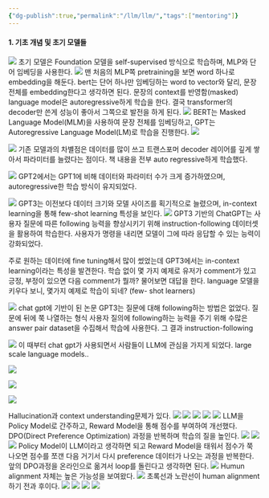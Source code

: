 ```yaml
---
{"dg-publish":true,"permalink":"/llm/llm/","tags":["mentoring"]}
---
```


#### 1. 기초 개념 및 초기 모델들
![](https://i.imgur.com/hKAtdSJ.png)
초기 모델은 Foundation 모델을 self-supervised 방식으로 학습하며, MLP와 단어 임베딩을 사용한다.
![](https://i.imgur.com/6m2qbdg.png)
맨 처음의 MLP쪽 pretraining을 보면 word 하나로 embedding을 해둔다.
bert는 단어 하나만 임베딩하는 word to vector와 달리, 문장 전체를 embedding한다고 생각하면 된다.
문장의 context를 반영함(masked)
language model은 autoregressive하게 학습을 한다.
결국 transformer의 decoder만 쓴게 성능이 좋아서 그쪽으로 발전을 하게 된다.
![](https://i.imgur.com/chj42hP.png)
BERT는 Masked Language Model(MLM)을 사용하여 문장 전체를 임베딩하고, 
GPT는 Autoregressive Language Model(LM)로 학습을 진행한다.
![](https://i.imgur.com/8XMagEF.png)

![](https://i.imgur.com/1R3PdJo.png)
기존 모델과의 차별점은 데이터를 많이 쓰고 트랜스포머 decoder 레이어를 깊게 쌓아서 파라미터를 늘렸다는 점이다.
책 내용을 전부 auto regressive하게 학습했다.

![](https://i.imgur.com/DYnuNtd.png)
GPT2에서는 GPT1에 비해 데이터와 파라미터 수가 크게 증가하였으며, autoregressive한 학습 방식이 유지되었다.

![](https://i.imgur.com/Xg8I9ur.png)
GPT3는 이전보다 데이터 크기와 모델 사이즈를 획기적으로 늘렸으며, in-context learning을 통해 few-shot learning 특성을 보인다.
![](https://i.imgur.com/URdJerX.png)
GPT3 기반의 ChatGPT는 사용자 질문에 따른 following 능력을 향상시키기 위해 instruction-following 데이터셋을 활용하여 학습한다. 
사용자가 명령을 내리면 모델이 그에 따라 응답할 수 있는 능력이 강화되었다.

주로 원하는 데이터에 fine tuning해서 많이 썼었는데
GPT3에서는 in-context learning이라는 특성을 발견한다.
학습 없이 몇 가지 예제로 유저가 comment가 있고 긍정, 부정이 있으면 다음 comment가 뭘까? 물어보면 대답을 한다.
language 모델을 키우다 보니, 몇가지 예제로 학습이 되네? (few- shot learners)

![](https://i.imgur.com/d61Hc0k.png)
chat gpt에 기반이 된 논문
GPT3는 질문에 대해 following하는 방법은 없었다. 질문에 뒤에 쭉 나열하는 형식
사용자 질의에 following하는 능력을 주기 위해 수많은 answer pair dataset을 수집해서 학습에 사용한다.
그 결과 instruction-following

![](https://i.imgur.com/sRrhchD.png)
이 때부터 chat gpt가 사용되면서
사람들이 LLM에 관심을 가지게 되었다.
large scale language models..

![](https://i.imgur.com/cy31Cvw.png)

![](https://i.imgur.com/rT64016.png)

![](https://i.imgur.com/lSAexqg.png)

Hallucination과 context understanding문제가 있다.
![](https://i.imgur.com/81KZamZ.png)
![](https://i.imgur.com/yPMm8xz.png)
![](https://i.imgur.com/jDk5dFe.png)
![](https://i.imgur.com/l733Gcy.png)
![](https://i.imgur.com/xK1yTiy.png)
LLM을 Policy Model로 간주하고, Reward Model을 통해 점수를 부여하여 개선했다. 
DPO(Direct Preference Optimization) 과정을 반복하며 학습의 질을 높인다.
![](https://i.imgur.com/eqNDeDP.png)
![](https://i.imgur.com/QDDbiI7.png)
![](https://i.imgur.com/OIwn9f2.png)
Policy Model이 LLM이라고 생각하면 되고 Reward Model을 태워서 점수가 쭉 나오면 점수를 쪼갠 다음 거기서 다시 preference 데이터가 나오는 과정을 반복한다.
앞의 DPO과정을 온라인으로 옮겨서 loop를 돌린다고 생각하면 된다.
![](https://i.imgur.com/mybsryN.png)
Humun alignment 자체는 높은 가능성을 보여왔다.
![](https://i.imgur.com/Xy9k8gI.png)
초록선과 노란선이 human alignment하기 전과 후이다.
![](https://i.imgur.com/dKYu7ya.png)
![](https://i.imgur.com/PNRg3o6.png)
![](https://i.imgur.com/7tgRVEx.png)
![](https://i.imgur.com/L1Iz9Yl.png)
